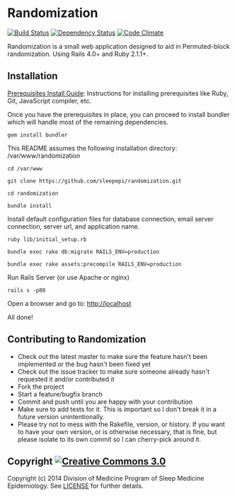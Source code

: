 # Randomization

[![Build Status](https://travis-ci.org/sleepepi/randomization.png?branch=master)](https://travis-ci.org/sleepepi/randomization)
[![Dependency Status](https://gemnasium.com/sleepepi/randomization.png)](https://gemnasium.com/sleepepi/randomization)
[![Code Climate](https://codeclimate.com/github/sleepepi/randomization.png)](https://codeclimate.com/github/sleepepi/randomization)

Randomization is a small web application designed to aid in Permuted-block randomization. Using Rails 4.0+ and Ruby 2.1.1+.

## Installation

[Prerequisites Install Guide](https://github.com/remomueller/documentation): Instructions for installing prerequisites like Ruby, Git, JavaScript compiler, etc.

Once you have the prerequisites in place, you can proceed to install bundler which will handle most of the remaining dependencies.

```
gem install bundler
```

This README assumes the following installation directory: /var/www/randomization

```
cd /var/www

git clone https://github.com/sleepepi/randomization.git

cd randomization

bundle install
```

Install default configuration files for database connection, email server connection, server url, and application name.

```
ruby lib/initial_setup.rb

bundle exec rake db:migrate RAILS_ENV=production

bundle exec rake assets:precompile RAILS_ENV=production
```

Run Rails Server (or use Apache or nginx)

```
rails s -p80
```

Open a browser and go to: [http://localhost](http://localhost)

All done!

## Contributing to Randomization

* Check out the latest master to make sure the feature hasn't been implemented or the bug hasn't been fixed yet
* Check out the issue tracker to make sure someone already hasn't requested it and/or contributed it
* Fork the project
* Start a feature/bugfix branch
* Commit and push until you are happy with your contribution
* Make sure to add tests for it. This is important so I don't break it in a future version unintentionally.
* Please try not to mess with the Rakefile, version, or history. If you want to have your own version, or is otherwise necessary, that is fine, but please isolate to its own commit so I can cherry-pick around it.

## Copyright [![Creative Commons 3.0](http://i.creativecommons.org/l/by-nc-sa/3.0/80x15.png)](http://creativecommons.org/licenses/by-nc-sa/3.0)

Copyright (c) 2014 Division of Medicine Program of Sleep Medicine Epidemiology. See [LICENSE](https://github.com/sleepepi/randomization/blob/master/LICENSE) for further details.
